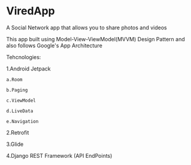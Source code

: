 # ViredApp
A Social Network app that allows you to share photos and videos 

This app built using Model-View-ViewModel(MVVM) Design Pattern and also follows Google's App Architecture

Tehcnologies:

1.Android Jetpack

    a.Room
  
    b.Paging
  
    c.ViewModel
  
    d.LiveData
  
    e.Navigation
  
2.Retrofit

3.Glide

4.Django REST Framework (API EndPoints)
